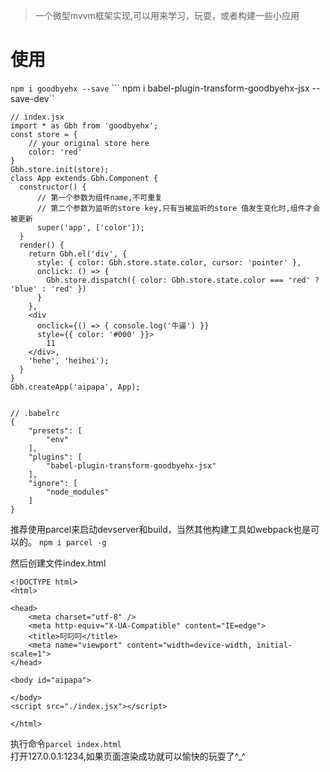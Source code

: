 > 一个微型mvvm框架实现,可以用来学习，玩耍，或者构建一些小应用


# 使用

``` npm i goodbyehx --save ```
``` npm i babel-plugin-transform-goodbyehx-jsx --save-dev``
```
// index.jsx
import * as Gbh from 'goodbyehx';
const store = {
    // your original store here
    color: 'red'
}
Gbh.store.init(store);
class App extends Gbh.Component {
  constructor() {
      // 第一个参数为组件name,不可重复
      // 第二个参数为监听的store key,只有当被监听的store 值发生变化时,组件才会被更新
      super('app', ['color']);
  }
  render() {
    return Gbh.el('div', {
      style: { color: Gbh.store.state.color, cursor: 'pointer' },
      onclick: () => {
        Gbh.store.dispatch({ color: Gbh.store.state.color === 'red' ? 'blue' : 'red' })
      }
    },
    <div
      onclick={() => { console.log('牛逼') }} 
      style={{ color: '#000' }}>
        11
    </div>,
    'hehe', 'heihei');
  }
}
Gbh.createApp('aipapa', App);


```

```
// .babelrc
{
    "presets": [
        "env"
    ],
    "plugins": [
        "babel-plugin-transform-goodbyehx-jsx"
    ],
    "ignore": [
        "node_modules"
    ]
}
```
推荐使用parcel来启动devserver和build，当然其他构建工具如webpack也是可以的。 
`` npm i parcel -g ``

然后创建文件index.html
```
<!DOCTYPE html>
<html>

<head>
    <meta charset="utf-8" />
    <meta http-equiv="X-UA-Compatible" content="IE=edge">
    <title>叼叼叼</title>
    <meta name="viewport" content="width=device-width, initial-scale=1">
</head>

<body id="aipapa">

</body>
<script src="./index.jsx"></script>

</html>
```
执行命令`` parcel index.html ``  
打开127.0.0.1:1234,如果页面渲染成功就可以愉快的玩耍了^_^